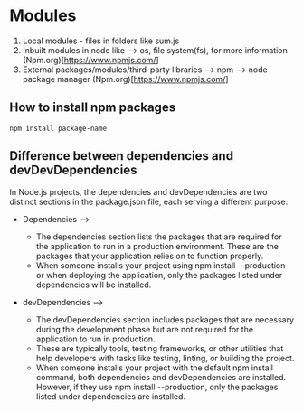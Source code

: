 # Modules
1. Local modules - files in folders like sum.js 
2. Inbuilt modules in node like --> os, file system(fs), for more information (Npm.org)[https://www.npmjs.com/]
3. External packages/modules/third-party libraries --> npm --> node package manager (Npm.org)[https://www.npmjs.com/]


## How to install npm packages
 `npm install package-name`



 ## Difference between dependencies and devDevDependencies
 In Node.js projects, the dependencies and devDependencies are two distinct sections in the package.json file, each serving a different purpose:

 - Dependencies --> 
     - The dependencies section lists the packages that are required for the application to run in a production environment. These are the packages that your application relies on to function properly.
     - When someone installs your project using npm install --production or when deploying the application, only the packages listed under dependencies will be installed.



 - devDependencies -->
    - The devDependencies section includes packages that are necessary during the development phase but are not required for the application to run in production. 
    - These are typically tools, testing frameworks, or other utilities that help developers with tasks like testing, linting, or building the project.
    - When someone installs your project with the default npm install command, both dependencies and devDependencies are installed. However, if they use npm install --production, only the packages listed under dependencies are installed.